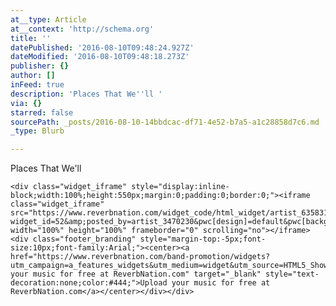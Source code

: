 ```yaml
---
at__type: Article
at__context: 'http://schema.org'
title: ''
datePublished: '2016-08-10T09:48:24.927Z'
dateModified: '2016-08-10T09:48:18.273Z'
publisher: {}
author: []
inFeed: true
description: 'Places That We''ll '
via: {}
starred: false
sourcePath: _posts/2016-08-10-14bbdcac-df71-4e52-b7a5-a1c28858d7c6.md
_type: Blurb

---
```

Places That We'll 
    
    <div class="widget_iframe" style="display:inline-block;width:100%;height:550px;margin:0;padding:0;border:0;"><iframe class="widget_iframe" src="https://www.reverbnation.com/widget_code/html_widget/artist_635831?widget_id=52&amp;posted_by=artist_3470230&pwc[design]=default&pwc[background_color]=%23333333&pwc[layout]=detailed&pwc[show_map]=0%2C1&pwc[size]=fit" width="100%" height="100%" frameborder="0" scrolling="no"></iframe><div class="footer_branding" style="margin-top:-5px;font-size:10px;font-family:Arial;"><center><a href="https://www.reverbnation.com/band-promotion/widgets?utm_campaign=a_features_widgets&utm_medium=widget&utm_source=HTML5_Show_Schedule&utm_content=widgetfooter_Upload your music for free at ReverbNation.com" target="_blank" style="text-decoration:none;color:#444;">Upload your music for free at ReverbNation.com</a></center></div></div>